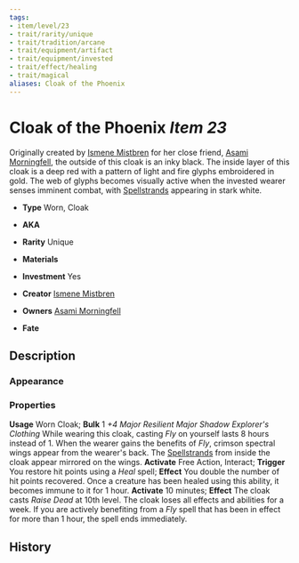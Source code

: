 ```yaml
---
tags:
- item/level/23 
- trait/rarity/unique
- trait/tradition/arcane 
- trait/equipment/artifact 
- trait/equipment/invested 
- trait/effect/healing 
- trait/magical 
aliases: Cloak of the Phoenix
---
```

# Cloak of the Phoenix *Item 23*

Originally created by [Ismene Mistbren](../npcs/people/ismene-mistbren-glassbraid.md) for her close friend, [Asami Morningfell](../npcs/people/asami-morningfell.md), the outside of this cloak is an inky black. The inside layer of this cloak is a deep red with a pattern of light and fire glyphs embroidered in gold. The web of glyphs becomes visually active when the invested wearer senses imminent combat, with [Spellstrands](../fundamentals/spellstrand.md) appearing in stark white.

- **Type** Worn, Cloak
- **AKA**
- **Rarity** Unique
- **Materials** 
- **Investment** Yes

- **Creator** [Ismene Mistbren](../npcs/people/ismene-mistbren-glassbraid.md)
- **Owners** [Asami Morningfell](../npcs/people/asami-morningfell.md)
- **Fate**

## Description
### Appearance

### Properties
**Usage** Worn Cloak; **Bulk** 1
*+4 Major Resilient Major Shadow Explorer's Clothing*
While wearing this cloak, casting *Fly* on yourself lasts 8 hours instead of 1. When the wearer gains the benefits of *Fly*, crimson spectral wings appear from the wearer's back. The [Spellstrands](../fundamentals/spellstrand.md) from inside the cloak appear mirrored on the wings.
**Activate** Free Action, Interact; **Trigger** You restore hit points using a *Heal* spell; **Effect** You double the number of hit points recovered. Once a creature has been healed using this ability, it becomes immune to it for 1 hour.
**Activate** 10 minutes; **Effect** The cloak casts *Raise Dead* at 10th level. The cloak loses all effects and abilities for a week. If you are actively benefiting from a *Fly* spell that has been in effect for more than 1 hour, the spell ends immediately.

## History